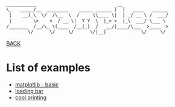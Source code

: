 ~~~ txt
___________                              __                 
\_   _____/__  ________    _____ ______ |  |   ____   ______
 |    __)_\  \/  /\__  \  /     \\____ \|  | _/ __ \ /  ___/
 |        \>    <  / __ \|  Y Y  \  |_> >  |_\  ___/ \___ \ 
/_______  /__/\_ \(____  /__|_|  /   __/|____/\___  >____  >
        \/      \/     \/      \/|__|             \/     \/ 
~~~

[BACK](../README.md)

# List of examples

- [matplotlib - basic](./simple_plot.py)
- [loading bar](./loading_bar.py)
- [cool printing](./cool_print.py)